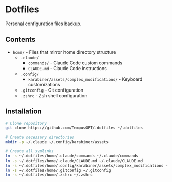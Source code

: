 # Dotfiles

Personal configuration files backup.

## Contents

-   `home/` - Files that mirror home directory structure
    -   `.claude/`
        -   `commands/` - Claude Code custom commands
        -   `CLAUDE.md` - Claude Code instructions
    -   `.config/`
        -   `karabiner/assets/complex_modifications/` - Keyboard customizations
    -   `.gitconfig` - Git configuration
    -   `.zshrc` - Zsh shell configuration

## Installation

```bash
# Clone repository
git clone https://github.com/TempusGPT/.dotfiles ~/.dotfiles

# Create necessary directories
mkdir -p ~/.claude ~/.config/karabiner/assets

# Create all symlinks
ln -s ~/.dotfiles/home/.claude/commands ~/.claude/commands
ln -s ~/.dotfiles/home/.claude/CLAUDE.md ~/.claude/CLAUDE.md
ln -s ~/.dotfiles/home/.config/karabiner/assets/complex_modifications ~/.config/karabiner/assets/complex_modifications
ln -s ~/.dotfiles/home/.gitconfig ~/.gitconfig
ln -s ~/.dotfiles/home/.zshrc ~/.zshrc
```
